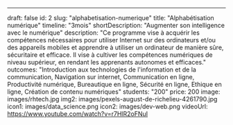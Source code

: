 ---

draft: false
id: 2
slug: "alphabetisation-numerique"
title: "Alphabétisation numérique"
timeline: "3mois"
shortDescription: "Augmenter son intelligence avec le numérique"
description: "Ce programme vise à acquérir les compétences nécessaires pour utiliser Internet sur des ordinateurs et/ou des appareils mobiles et apprendre à utiliser un ordinateur de manière sûre, sécuritaire et efficace. Il vise à cultiver les compétences numériques de niveau supérieur, en rendant les apprenants autonomes et efficaces."
outcomes: "Introduction aux technologies de l'information et de la communication, Navigation sur internet, Communication en ligne, Productivité numérique, Bureautique en ligne, Sécurité en ligne, Ethique en ligne, Création de contenu numériques"
students: "200"
price: 200
image: images/rhtech.jpg
img2: images/pexels-august-de-richelieu-4261790.jpg
icon1: images/data_science.png
icon2: images/dev-web.png
videoUrl: https://www.youtube.com/watch?v=r7HlR2oFNuI
